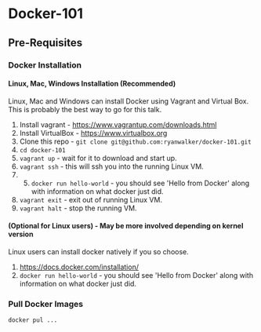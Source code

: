 # Docker-101

## Pre-Requisites

### Docker Installation

#### Linux, Mac, Windows Installation (Recommended)
Linux, Mac and Windows can install Docker using Vagrant and Virtual Box. This is probably the best way to go for this talk.

1. Install vagrant - https://www.vagrantup.com/downloads.html
2. Install VirtualBox - https://www.virtualbox.org
3. Clone this repo - `git clone git@github.com:ryanwalker/docker-101.git`
4. `cd docker-101`
5. `vagrant up` - wait for it to download and start up.
6. `vagrant ssh` - this will ssh you into the running Linux VM.
7. 5. `docker run hello-world` - you should see 'Hello from Docker' along with information on what docker just did.  
8. `vagrant exit` - exit out of running Linux VM.
9. `vagrant halt` - stop the running VM.

#### (Optional for Linux users) - May be more involved depending on kernel version
Linux users can install docker natively if you so choose.

1. https://docs.docker.com/installation/
2. `docker run hello-world` - you should see 'Hello from Docker' along with information on what docker just did.

### Pull Docker Images
`docker pul ...`
